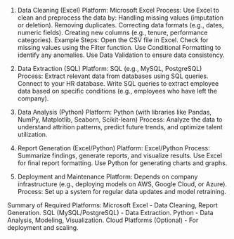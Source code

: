 1. Data Cleaning (Excel)
Platform: Microsoft Excel
Process: Use Excel to clean and preprocess the data by:
Handling missing values (imputation or deletion).
Removing duplicates.
Correcting data formats (e.g., dates, numeric fields).
Creating new columns (e.g., tenure, performance categories).
Example Steps:
Open the CSV file in Excel.
Check for missing values using the Filter function.
Use Conditional Formatting to identify any anomalies.
Use Data Validation to ensure data consistency.
2. Data Extraction (SQL)
Platform: SQL (e.g., MySQL, PostgreSQL)
Process: Extract relevant data from databases using SQL queries.
Connect to your HR database.
Write SQL queries to extract employee data based on specific conditions (e.g., employees who have left the company).

3. Data Analysis (Python)
Platform: Python (with libraries like Pandas, NumPy, Matplotlib, Seaborn, Scikit-learn)
Process: Analyze the data to understand attrition patterns, predict future trends, and optimize talent utilization.

4. Report Generation (Excel/Python)
Platform: Excel/Python
Process: Summarize findings, generate reports, and visualize results.
Use Excel for final report formatting.
Use Python for generating charts and graphs.
5. Deployment and Maintenance
Platform: Depends on company infrastructure (e.g., deploying models on AWS, Google Cloud, or Azure).
Process: Set up a system for regular data updates and model retraining.

Summary of Required Platforms:
Microsoft Excel - Data Cleaning, Report Generation.
SQL (MySQL/PostgreSQL) - Data Extraction.
Python - Data Analysis, Modeling, Visualization.
Cloud Platforms (Optional) - For deployment and scaling.
